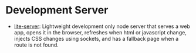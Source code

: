 # Development Server
* [lite-server](https://www.npmjs.com/package/lite-server): Lightweight development only node server that serves a web app, opens it in the browser, refreshes when html or javascript change, injects CSS changes using sockets, and has a fallback page when a route is not found.
